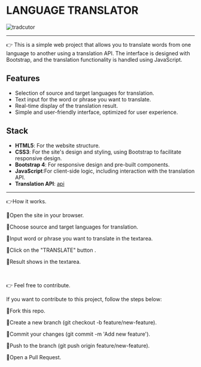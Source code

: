 # LANGUAGE TRANSLATOR

![tradcutor](https://github.com/user-attachments/assets/b9e58e42-b7b7-4872-ad5f-1aeebe10d222)
*********************************************************************************************

:point_right: This is a simple web project that allows you to translate words from one language to another using a translation API. The interface is designed with Bootstrap, and the translation functionality is handled using JavaScript.

## Features

- Selection of source and target languages for translation.
- Text input for the word or phrase you want to translate.
- Real-time display of the translation result.
- Simple and user-friendly interface, optimized for user experience.

## Stack

- **HTML5**: For the website structure.
- **CSS3**: For the site's design and styling, using Bootstrap to facilitate responsive design.
- **Bootstrap 4**: For responsive design and pre-built components.
- **JavaScript**:For client-side logic, including interaction with the translation API.
- **Translation API**: [api](https://text-translator2.p.rapidapi.com/getLanguages')

**************************************************************************************************************************
:point_right:How it works.

:small_orange_diamond:Open the site in your browser.

:small_orange_diamond:Choose source and target languages for translation.

:small_orange_diamond:Input word or phrase you want to translate in the textarea.

:small_orange_diamond:Click on the "TRANSLATE" button .

:small_orange_diamond:Result shows in the textarea.

<br>

:point_right: Feel free to  contribute.

If you want to contribute to this project, follow the steps below:

:small_orange_diamond:Fork this repo.

:small_orange_diamond:Create a new branch  (git checkout -b feature/new-feature).

:small_orange_diamond:Commit your changes (git commit -m 'Add new feature').

:small_orange_diamond:Push to the branch (git push origin feature/new-feature).

:small_orange_diamond:Open a Pull Request.

